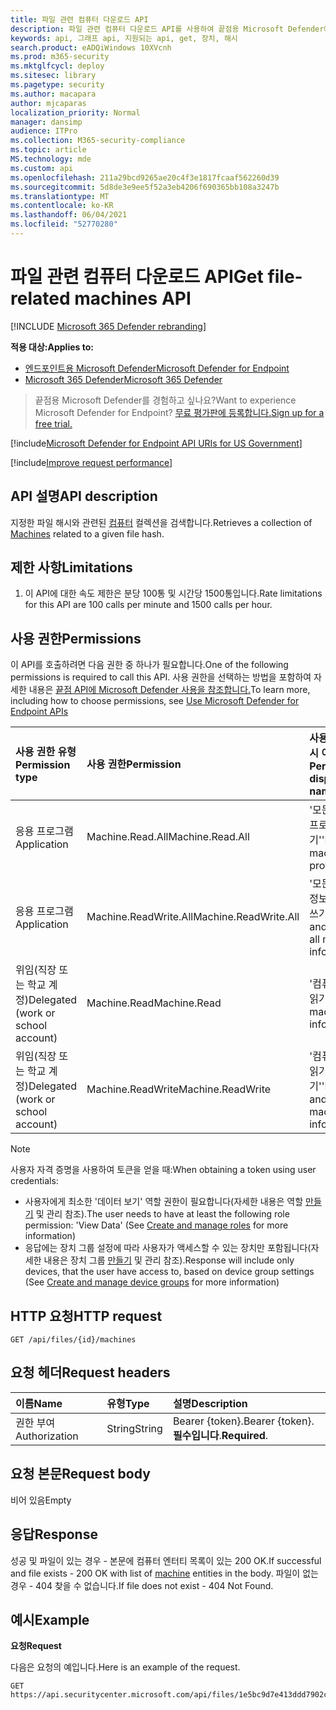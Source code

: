 ```yaml
---
title: 파일 관련 컴퓨터 다운로드 API
description: 파일 관련 컴퓨터 다운로드 API를 사용하여 끝점용 Microsoft Defender에서 파일 해시와 관련된 컴퓨터 컬렉션을 다운로드하는 방법을 학습합니다.
keywords: api, 그래프 api, 지원되는 api, get, 장치, 해시
search.product: eADQiWindows 10XVcnh
ms.prod: m365-security
ms.mktglfcycl: deploy
ms.sitesec: library
ms.pagetype: security
ms.author: macapara
author: mjcaparas
localization_priority: Normal
manager: dansimp
audience: ITPro
ms.collection: M365-security-compliance
ms.topic: article
MS.technology: mde
ms.custom: api
ms.openlocfilehash: 211a29bcd9265ae20c4f3e1817fcaaf562260d39
ms.sourcegitcommit: 5d8de3e9ee5f52a3eb4206f690365bb108a3247b
ms.translationtype: MT
ms.contentlocale: ko-KR
ms.lasthandoff: 06/04/2021
ms.locfileid: "52770280"
---
```

# <a name="get-file-related-machines-api"></a><span data-ttu-id="63c11-104">파일 관련 컴퓨터 다운로드 API</span><span class="sxs-lookup"><span data-stu-id="63c11-104">Get file-related machines API</span></span>

[!INCLUDE [Microsoft 365 Defender rebranding](../../includes/microsoft-defender.md)]

<span data-ttu-id="63c11-105">**적용 대상:**</span><span class="sxs-lookup"><span data-stu-id="63c11-105">**Applies to:**</span></span>
- [<span data-ttu-id="63c11-106">엔드포인트용 Microsoft Defender</span><span class="sxs-lookup"><span data-stu-id="63c11-106">Microsoft Defender for Endpoint</span></span>](https://go.microsoft.com/fwlink/p/?linkid=2154037)
- [<span data-ttu-id="63c11-107">Microsoft 365 Defender</span><span class="sxs-lookup"><span data-stu-id="63c11-107">Microsoft 365 Defender</span></span>](https://go.microsoft.com/fwlink/?linkid=2118804)

> <span data-ttu-id="63c11-108">끝점용 Microsoft Defender를 경험하고 싶나요?</span><span class="sxs-lookup"><span data-stu-id="63c11-108">Want to experience Microsoft Defender for Endpoint?</span></span> [<span data-ttu-id="63c11-109">무료 평가판에 등록합니다.</span><span class="sxs-lookup"><span data-stu-id="63c11-109">Sign up for a free trial.</span></span>](https://www.microsoft.com/microsoft-365/windows/microsoft-defender-atp?ocid=docs-wdatp-exposedapis-abovefoldlink) 

[!include[Microsoft Defender for Endpoint API URIs for US Government](../../includes/microsoft-defender-api-usgov.md)]

[!include[Improve request performance](../../includes/improve-request-performance.md)]


## <a name="api-description"></a><span data-ttu-id="63c11-110">API 설명</span><span class="sxs-lookup"><span data-stu-id="63c11-110">API description</span></span>
<span data-ttu-id="63c11-111">지정한 파일 해시와 관련된 [컴퓨터](machine.md) 컬렉션을 검색합니다.</span><span class="sxs-lookup"><span data-stu-id="63c11-111">Retrieves a collection of [Machines](machine.md) related to a given file hash.</span></span>


## <a name="limitations"></a><span data-ttu-id="63c11-112">제한 사항</span><span class="sxs-lookup"><span data-stu-id="63c11-112">Limitations</span></span>
1. <span data-ttu-id="63c11-113">이 API에 대한 속도 제한은 분당 100통 및 시간당 1500통입니다.</span><span class="sxs-lookup"><span data-stu-id="63c11-113">Rate limitations for this API are 100 calls per minute and 1500 calls per hour.</span></span>


## <a name="permissions"></a><span data-ttu-id="63c11-114">사용 권한</span><span class="sxs-lookup"><span data-stu-id="63c11-114">Permissions</span></span>
<span data-ttu-id="63c11-115">이 API를 호출하려면 다음 권한 중 하나가 필요합니다.</span><span class="sxs-lookup"><span data-stu-id="63c11-115">One of the following permissions is required to call this API.</span></span> <span data-ttu-id="63c11-116">사용 권한을 선택하는 방법을 포함하여 자세한 내용은 [끝점 API에 Microsoft Defender 사용을 참조합니다.](apis-intro.md)</span><span class="sxs-lookup"><span data-stu-id="63c11-116">To learn more, including how to choose permissions, see [Use Microsoft Defender for Endpoint APIs](apis-intro.md)</span></span>

<span data-ttu-id="63c11-117">사용 권한 유형</span><span class="sxs-lookup"><span data-stu-id="63c11-117">Permission type</span></span> |   <span data-ttu-id="63c11-118">사용 권한</span><span class="sxs-lookup"><span data-stu-id="63c11-118">Permission</span></span>  |   <span data-ttu-id="63c11-119">사용 권한 표시 이름</span><span class="sxs-lookup"><span data-stu-id="63c11-119">Permission display name</span></span>
:---|:---|:---
<span data-ttu-id="63c11-120">응용 프로그램</span><span class="sxs-lookup"><span data-stu-id="63c11-120">Application</span></span> |   <span data-ttu-id="63c11-121">Machine.Read.All</span><span class="sxs-lookup"><span data-stu-id="63c11-121">Machine.Read.All</span></span> |  <span data-ttu-id="63c11-122">'모든 컴퓨터 프로필 읽기'</span><span class="sxs-lookup"><span data-stu-id="63c11-122">'Read all machine profiles'</span></span>
<span data-ttu-id="63c11-123">응용 프로그램</span><span class="sxs-lookup"><span data-stu-id="63c11-123">Application</span></span> |   <span data-ttu-id="63c11-124">Machine.ReadWrite.All</span><span class="sxs-lookup"><span data-stu-id="63c11-124">Machine.ReadWrite.All</span></span> | <span data-ttu-id="63c11-125">'모든 컴퓨터 정보 읽기 및 쓰기'</span><span class="sxs-lookup"><span data-stu-id="63c11-125">'Read and write all machine information'</span></span>
<span data-ttu-id="63c11-126">위임(직장 또는 학교 계정)</span><span class="sxs-lookup"><span data-stu-id="63c11-126">Delegated (work or school account)</span></span> | <span data-ttu-id="63c11-127">Machine.Read</span><span class="sxs-lookup"><span data-stu-id="63c11-127">Machine.Read</span></span> | <span data-ttu-id="63c11-128">'컴퓨터 정보 읽기'</span><span class="sxs-lookup"><span data-stu-id="63c11-128">'Read machine information'</span></span>
<span data-ttu-id="63c11-129">위임(직장 또는 학교 계정)</span><span class="sxs-lookup"><span data-stu-id="63c11-129">Delegated (work or school account)</span></span> | <span data-ttu-id="63c11-130">Machine.ReadWrite</span><span class="sxs-lookup"><span data-stu-id="63c11-130">Machine.ReadWrite</span></span> | <span data-ttu-id="63c11-131">'컴퓨터 정보 읽기 및 쓰기'</span><span class="sxs-lookup"><span data-stu-id="63c11-131">'Read and write machine information'</span></span>

>[!Note]
> <span data-ttu-id="63c11-132">사용자 자격 증명을 사용하여 토큰을 얻을 때:</span><span class="sxs-lookup"><span data-stu-id="63c11-132">When obtaining a token using user credentials:</span></span>
>- <span data-ttu-id="63c11-133">사용자에게 최소한 '데이터 보기' 역할 권한이 필요합니다(자세한 내용은 역할 [만들기](user-roles.md) 및 관리 참조).</span><span class="sxs-lookup"><span data-stu-id="63c11-133">The user needs to have at least the following role permission: 'View Data' (See [Create and manage roles](user-roles.md) for more information)</span></span>
>- <span data-ttu-id="63c11-134">응답에는 장치 그룹 설정에 따라 사용자가 액세스할 수 있는 장치만 포함됩니다(자세한 내용은 장치 그룹 [만들기](machine-groups.md) 및 관리 참조).</span><span class="sxs-lookup"><span data-stu-id="63c11-134">Response will include only devices, that the user have access to, based on device group settings (See [Create and manage device groups](machine-groups.md) for more information)</span></span>

## <a name="http-request"></a><span data-ttu-id="63c11-135">HTTP 요청</span><span class="sxs-lookup"><span data-stu-id="63c11-135">HTTP request</span></span>
```
GET /api/files/{id}/machines
```

## <a name="request-headers"></a><span data-ttu-id="63c11-136">요청 헤더</span><span class="sxs-lookup"><span data-stu-id="63c11-136">Request headers</span></span>

<span data-ttu-id="63c11-137">이름</span><span class="sxs-lookup"><span data-stu-id="63c11-137">Name</span></span> | <span data-ttu-id="63c11-138">유형</span><span class="sxs-lookup"><span data-stu-id="63c11-138">Type</span></span> | <span data-ttu-id="63c11-139">설명</span><span class="sxs-lookup"><span data-stu-id="63c11-139">Description</span></span>
:---|:---|:---
<span data-ttu-id="63c11-140">권한 부여</span><span class="sxs-lookup"><span data-stu-id="63c11-140">Authorization</span></span> | <span data-ttu-id="63c11-141">String</span><span class="sxs-lookup"><span data-stu-id="63c11-141">String</span></span> | <span data-ttu-id="63c11-142">Bearer {token}.</span><span class="sxs-lookup"><span data-stu-id="63c11-142">Bearer {token}.</span></span> <span data-ttu-id="63c11-143">**필수입니다**.</span><span class="sxs-lookup"><span data-stu-id="63c11-143">**Required**.</span></span>


## <a name="request-body"></a><span data-ttu-id="63c11-144">요청 본문</span><span class="sxs-lookup"><span data-stu-id="63c11-144">Request body</span></span>
<span data-ttu-id="63c11-145">비어 있음</span><span class="sxs-lookup"><span data-stu-id="63c11-145">Empty</span></span>

## <a name="response"></a><span data-ttu-id="63c11-146">응답</span><span class="sxs-lookup"><span data-stu-id="63c11-146">Response</span></span>
<span data-ttu-id="63c11-147">성공 및 파일이 있는 경우 - 본문에 [](machine.md) 컴퓨터 엔터티 목록이 있는 200 OK.</span><span class="sxs-lookup"><span data-stu-id="63c11-147">If successful and file exists - 200 OK with list of [machine](machine.md) entities in the body.</span></span> <span data-ttu-id="63c11-148">파일이 없는 경우 - 404 찾을 수 없습니다.</span><span class="sxs-lookup"><span data-stu-id="63c11-148">If file does not exist - 404 Not Found.</span></span>


## <a name="example"></a><span data-ttu-id="63c11-149">예시</span><span class="sxs-lookup"><span data-stu-id="63c11-149">Example</span></span>

<span data-ttu-id="63c11-150">**요청**</span><span class="sxs-lookup"><span data-stu-id="63c11-150">**Request**</span></span>

<span data-ttu-id="63c11-151">다음은 요청의 예입니다.</span><span class="sxs-lookup"><span data-stu-id="63c11-151">Here is an example of the request.</span></span>

```http
GET https://api.securitycenter.microsoft.com/api/files/1e5bc9d7e413ddd7902c2932e418702b84d0cc07/machines
```
